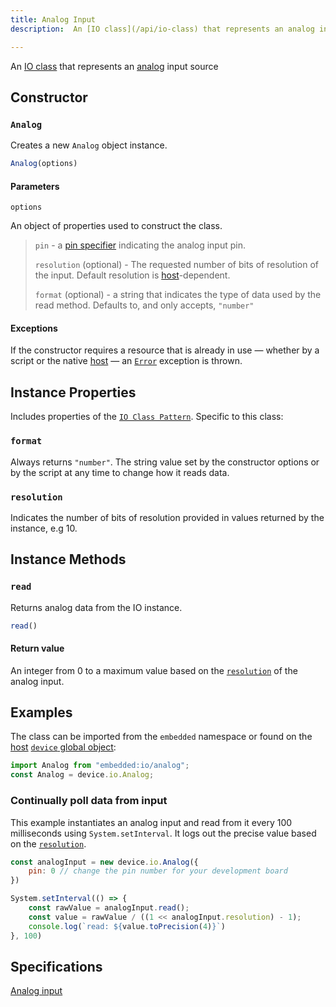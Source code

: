 ```yaml
---
title: Analog Input
description:  An [IO class](/api/io-class) that represents an analog input source

---
```


An [IO class](/api/io-class) that represents an [analog](/glossary/#analog) input source

## Constructor

### `Analog`

Creates a new `Analog` object instance.

```js
Analog(options)
```

#### Parameters

`options`

An object of properties used to construct the class.

> `pin` - a [pin specifier](/glossary/#pin-speficier) indicating the analog input pin.
>
> `resolution` (optional) - The requested number of bits of resolution of the input. Default resolution is [host](/glossary/#host)-dependent.
>
> `format` (optional) - a string that indicates the type of data used by the read method. Defaults to, and only accepts, `"number"`

#### Exceptions

If the constructor requires a resource that is already in use — whether by a script or the native [host](/glossary/#host) — an [`Error`](https://developer.mozilla.org/en-US/docs/Web/JavaScript/Reference/Global_Objects/Error) exception is thrown.

## Instance Properties

Includes properties of the [`IO Class Pattern`](/api/io-class). Specific to this class:

### `format`

Always returns `"number"`. The string value set by the constructor options or by the script at any time to change how it reads data.

### `resolution`

Indicates the number of bits of resolution provided in values returned by the instance, e.g 10. 

## Instance Methods

### `read`

Returns analog data from the IO instance. 

```js
read()
```

#### Return value

An integer from 0 to a maximum value based on the [`resolution`](#resolution) of the analog input.

## Examples

The class can be imported from the `embedded` namespace or found on the [host](/glossary/#host) [`device` global object](/api/host-provider):

```js
import Analog from "embedded:io/analog";
const Analog = device.io.Analog;
```

### Continually poll data from input

This example instantiates an analog input and read from it every 100 milliseconds using `System.setInterval`. It logs out the precise value based on the [`resolution`](#resolution).

```js
const analogInput = new device.io.Analog({
    pin: 0 // change the pin number for your development board
})

System.setInterval(() => {
    const rawValue = analogInput.read();
    const value = rawValue / ((1 << analogInput.resolution) - 1);
    console.log(`read: ${value.toPrecision(4)}`)
}, 100)
```

## Specifications

[Analog input](https://419.ecma-international.org/#-10-io-classes-analog-input)

